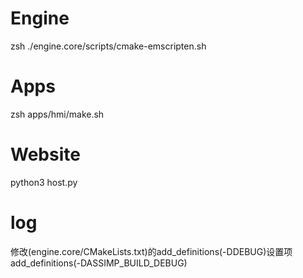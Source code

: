 # Engine

zsh ./engine.core/scripts/cmake-emscripten.sh

# Apps

zsh apps/hmi/make.sh

# Website

python3 host.py

# log
修改(engine.core/CMakeLists.txt)的add_definitions(-DDEBUG)设置项
add_definitions(-DASSIMP_BUILD_DEBUG)
